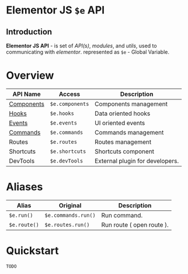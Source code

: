 # Elementor JS `$e`  API
## Introduction

**Elementor JS API** - is set of *API(s)*, *modules*, and *utils*, used to communicating with *elementor*.
 represented as `$e` - Global Variable.

# Overview
| API Name                           | Access          | Description           |
|----------------------------------- |-----------------|-----------------------|
| [Components](api---ecomponents.md) | `$e.components` | Components management |
| [Hooks](api---ehooks.md)           | `$e.hooks`      | Data oriented hooks   |
| [Events](api---eevents.md)         | `$e.events`     | UI oriented events    |
| [Commands](api---ecommands.md)     | `$e.commands`   | Commands management   |
| Routes                             | `$e.routes`     | Routes management  |
| Shortcuts                          | `$e.shortcuts`  | Shortcuts component |
| DevTools                           | `$e.devTools`   | External plugin for developers. |


# Aliases
| Alias        | Original            | Description			     |
|--------------|---------------------|---------------------------|
| `$e.run()`   | `$e.commands.run()` | Run command.              |
| `$e.route()` | `$e.routes.run()`   | Run route ( open route ). |

# Quickstart
    TODO
